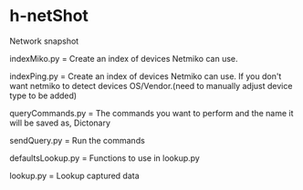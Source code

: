 # h-netShot
Network snapshot

indexMiko.py = Create an index of devices Netmiko can use.

indexPing.py = Create an index of devices Netmiko can use. If you don't want netmiko to detect devices OS/Vendor.(need to manually adjust device type to be added)

queryCommands.py = The commands you want to perform and the name it will be saved as, Dictonary

sendQuery.py = Run the commands

defaultsLookup.py = Functions to use in lookup.py

lookup.py = Lookup captured data


